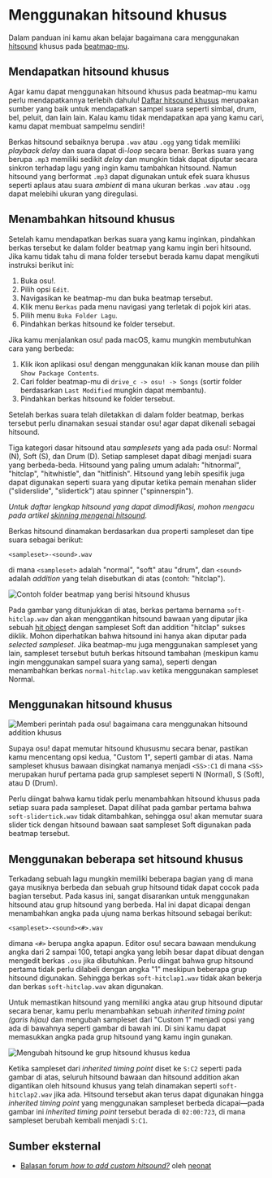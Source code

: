 # Menggunakan hitsound khusus

Dalam panduan ini kamu akan belajar bagaimana cara menggunakan [hitsound](/wiki/Beatmapping/Hitsound) khusus pada [beatmap-mu](/wiki/Beatmap).

## Mendapatkan hitsound khusus

Agar kamu dapat menggunakan hitsound khusus pada beatmap-mu kamu perlu mendapatkannya terlebih dahulu! [Daftar hitsound khusus](/wiki/Guides/Custom_hitsound_library) merupakan sumber yang baik untuk mendapatkan sampel suara seperti simbal, drum, bel, peluit, dan lain lain. Kalau kamu tidak mendapatkan apa yang kamu cari, kamu dapat membuat sampelmu sendiri!

Berkas hitsound sebaiknya berupa `.wav` atau `.ogg` yang tidak memiliki *playback delay* dan suara dapat di-*loop* secara benar. Berkas suara yang berupa `.mp3` memiliki sedikit *delay* dan mungkin tidak dapat diputar secara sinkron terhadap lagu yang ingin kamu tambahkan hitsound. Namun hitsound yang berformat `.mp3` dapat digunakan untuk efek suara khusus seperti aplaus atau suara *ambient* di mana ukuran berkas `.wav` atau `.ogg` dapat melebihi ukuran yang diregulasi.

## Menambahkan hitsound khusus

Setelah kamu mendapatkan berkas suara yang kamu inginkan, pindahkan berkas tersebut ke dalam folder beatmap yang kamu ingin beri hitsound. Jika kamu tidak tahu di mana folder tersebut berada kamu dapat mengikuti instruksi berikut ini:

1. Buka osu!.
2. Pilih opsi `Edit`.
3. Navigasikan ke beatmap-mu dan buka beatmap tersebut.
4. Klik menu `Berkas` pada menu navigasi yang terletak di pojok kiri atas.
5. Pilih menu `Buka Folder Lagu`.
6. Pindahkan berkas hitsound ke folder tersebut.

Jika kamu menjalankan osu! pada macOS, kamu mungkin membutuhkan cara yang berbeda:

1. Klik ikon aplikasi osu! dengan menggunakan klik kanan mouse dan pilih `Show Package Contents`.
2. Cari folder beatmap-mu di `drive_c -> osu! -> Songs` (sortir folder berdasarkan `Last Modified` mungkin dapat membantu).
3. Pindahkan berkas hitsound ke folder tersebut.

Setelah berkas suara telah diletakkan di dalam folder beatmap, berkas tersebut perlu dinamakan sesuai standar osu! agar dapat dikenali sebagai hitsound.

Tiga kategori dasar hitsound atau *samplesets* yang ada pada osu!: Normal (N), Soft (S), dan Drum (D). Setiap sampleset dapat dibagi menjadi suara yang berbeda-beda. Hitsound yang paling umum adalah: "hitnormal", "hitclap", "hitwhistle", dan "hitfinish". Hitsound yang lebih spesifik juga dapat digunakan seperti suara yang diputar ketika pemain menahan slider ("sliderslide", "slidertick") atau spinner ("spinnerspin").

*Untuk daftar lengkap hitsound yang dapat dimodifikasi, mohon mengacu pada artikel [skinning mengenai hitsound](/wiki/Skinning/Sounds#hitsounds).*

Berkas hitsound dinamakan berdasarkan dua properti sampleset dan tipe suara sebagai berikut:

`<sampleset>-<sound>.wav`

di mana `<sampleset>` adalah "normal", "soft" atau "drum", dan `<sound>` adalah *addition* yang telah disebutkan di atas (contoh: "hitclap"). 

![](img/beatmap-folder-resources.png "Contoh folder beatmap yang berisi hitsound khusus")

Pada gambar yang ditunjukkan di atas, berkas pertama bernama `soft-hitclap.wav` dan akan menggantikan hitsound bawaan yang diputar jika sebuah [hit object](/wiki/Gameplay/Hit_object) dengan sampleset Soft dan addition "hitclap" sukses diklik. Mohon diperhatikan bahwa hitsound ini hanya akan diputar pada *selected sampleset*. Jika beatmap-mu juga menggunakan sampleset yang lain, sampleset tersebut butuh berkas hitsound tambahan (meskipun kamu ingin menggunakan sampel suara yang sama), seperti dengan menambahkan berkas `normal-hitclap.wav` ketika menggunakan sampleset Normal.

## Menggunakan hitsound khusus

![](img/adding-custom-hitsounds.png "Memberi perintah pada osu! bagaimana cara menggunakan hitsound addition khusus")

Supaya osu! dapat memutar hitsound khususmu secara benar, pastikan kamu mencentang opsi kedua, "Custom 1", seperti gambar di atas. Nama sampleset khusus bawaan disingkat namanya menjadi `<SS>:C1` di mana `<SS>` merupakan huruf pertama pada grup sampleset seperti N (Normal), S (Soft), atau D (Drum).

Perlu diingat bahwa kamu tidak perlu menambahkan hitsound khusus pada setiap suara pada sampleset. Dapat dilihat pada gambar pertama bahwa `soft-slidertick.wav` tidak ditambahkan, sehingga osu! akan memutar suara slider tick dengan hitsound bawaan saat sampleset Soft digunakan pada beatmap tersebut.

## Menggunakan beberapa set hitsound khusus

Terkadang sebuah lagu mungkin memiliki beberapa bagian yang di mana gaya musiknya berbeda dan sebuah grup hitsound tidak dapat cocok pada bagian tersebut. Pada kasus ini, sangat disarankan untuk menggunakan hitsound atau grup hitsound yang berbeda. Hal ini dapat dicapai dengan menambahkan angka pada ujung nama berkas hitsound sebagai berikut:

`<sampleset>-<sound><#>.wav`

dimana `<#>` berupa angka apapun. Editor osu! secara bawaan mendukung angka dari 2 sampai 100, tetapi angka yang lebih besar dapat dibuat dengan mengedit berkas `.osu` jika dibutuhkan. Perlu diingat bahwa grup hitsound pertama tidak perlu dilabeli dengan angka "1" meskipun beberapa grup hitsound digunakan. Sehingga berkas `soft-hitclap1.wav` tidak akan bekerja dan berkas `soft-hitclap.wav` akan digunakan.

Untuk memastikan hitsound yang memiliki angka atau grup hitsound diputar secara benar, kamu perlu menambahkan sebuah *inherited timing point (garis hijau)* dan mengubah sampleset dari "Custom 1" menjadi opsi yang ada di bawahnya seperti gambar di bawah ini. Di sini kamu dapat memasukkan angka pada grup hitsound yang kamu ingin gunakan.

![](img/using-multiple-hitsound-sets.png "Mengubah hitsound ke grup hitsound khusus kedua")

Ketika sampleset dari *inherited timing point* diset ke `S:C2` seperti pada gambar di atas, seluruh hitsound bawaan dan hitsound addition akan digantikan oleh hitsound khusus yang telah dinamakan seperti `soft-hitclap2.wav` jika ada. Hitsound tersebut akan terus dapat digunakan hingga *inherited timing point* yang menggunakan sampleset berbeda dicapai—pada gambar ini *inherited timing point* tersebut berada di `02:00:723`, di mana sampleset berubah kembali menjadi `S:C1`.

## Sumber eksternal

- [Balasan forum *how to add custom hitsound?*](https://osu.ppy.sh/community/forums/posts/3215699) oleh [neonat](https://osu.ppy.sh/users/1561995)
